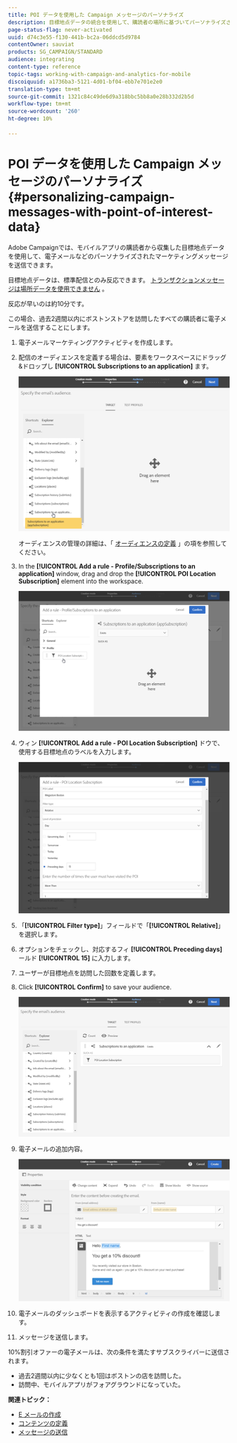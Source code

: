 ```yaml
---
title: POI データを使用した Campaign メッセージのパーソナライズ
description: 目標地点データの統合を使用して、購読者の場所に基づいてパーソナライズされたメッセージを作成する方法について説明します。
page-status-flag: never-activated
uuid: d74c3e55-f130-441b-bc2a-06ddcd5d9784
contentOwner: sauviat
products: SG_CAMPAIGN/STANDARD
audience: integrating
content-type: reference
topic-tags: working-with-campaign-and-analytics-for-mobile
discoiquuid: a1736ba3-5121-4d01-bf04-ebb7e701e2e0
translation-type: tm+mt
source-git-commit: 1321c84c49de6d9a318bbc5bb8a0e28b332d2b5d
workflow-type: tm+mt
source-wordcount: '260'
ht-degree: 10%

---
```



# POI データを使用した Campaign メッセージのパーソナライズ{#personalizing-campaign-messages-with-point-of-interest-data}

Adobe Campaignでは、モバイルアプリの購読者から収集した目標地点データを使用して、電子メールなどのパーソナライズされたマーケティングメッセージを送信できます。

目標地点データは、標準配信とのみ反応できます。 [トランザクションメッセージは場所データを使用できません](../../channels/using/getting-started-with-transactional-msg.md) 。

反応が早いのは約10分です。

この場合、過去2週間以内にボストンストアを訪問したすべての購読者に電子メールを送信することにします。

1. 電子メールマーケティングアクティビティを作成します。
1. 配信のオーディエンスを定義する場合は、要素をワークスペースにドラッグ&amp;ドロップし **[!UICONTROL Subscriptions to an application]** ます。

   ![](assets/poi_subscriptions_app.png)

   オーディエンスの管理の詳細は、「 [オーディエンスの定義](../../audiences/using/creating-audiences.md) 」の項を参照してください。

1. In the **[!UICONTROL Add a rule - Profile/Subscriptions to an application]** window, drag and drop the **[!UICONTROL POI Location Subscription]** element into the workspace.

   ![](assets/poi_add_rule_profile_subscription.png)

1. ウィン **[!UICONTROL Add a rule - POI Location Subscription]** ドウで、使用する目標地点のラベルを入力します。

   ![](assets/poi_location_subscription.png)

1. 「**[!UICONTROL Filter type]**」フィールドで「**[!UICONTROL Relative]**」を選択します。
1. オプションをチェックし、対応するフィ **[!UICONTROL Preceding days]** ールド **[!UICONTROL 15]** に入力します。
1. ユーザーが目標地点を訪問した回数を定義します。
1. Click **[!UICONTROL Confirm]** to save your audience.

   ![](assets/poi_subscriptions_app_audience_defined.png)

1. 電子メールの追加内容。

   ![](assets/poi_email_content.png)

1. 電子メールのダッシュボードを表示するアクティビティの作成を確認します。
1. メッセージを送信します。

10%割引オファーの電子メールは、次の条件を満たすサブスクライバーに送信されます。

* 過去2週間以内に少なくとも1回はボストンの店を訪問した。
* 訪問中、モバイルアプリがフォアグラウンドになっていた。

**関連トピック：**

* [E メールの作成](../../channels/using/creating-an-email.md)
* [コンテンツの定義](../../designing/using/personalization.md#example-email-personalization)
* [メッセージの送信](../../sending/using/confirming-the-send.md)

